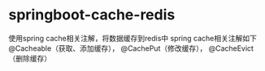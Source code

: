 # springboot-cache-redis

使用spring cache相关注解，将数据缓存到redis中
spring cache相关注解如下
@Cacheable（获取、添加缓存），
@CachePut（修改缓存），
@CacheEvict（删除缓存）
